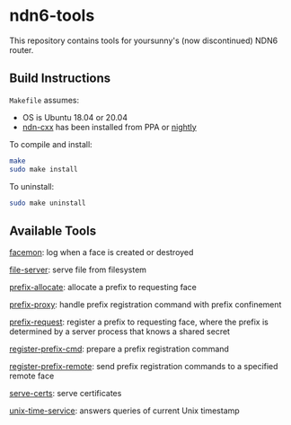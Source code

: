 # ndn6-tools

This repository contains tools for yoursunny's (now discontinued) NDN6 router.

## Build Instructions

`Makefile` assumes:

* OS is Ubuntu 18.04 or 20.04
* [ndn-cxx](https://named-data.net/doc/ndn-cxx/) has been installed from PPA or [nightly](https://nfd-nightly.ndn.today/)

To compile and install:

```bash
make
sudo make install
```

To uninstall:

```bash
sudo make uninstall
```

## Available Tools

[facemon](facemon.md): log when a face is created or destroyed

[file-server](file-server.md): serve file from filesystem

[prefix-allocate](prefix-allocate.md): allocate a prefix to requesting face

[prefix-proxy](prefix-proxy.md): handle prefix registration command with prefix confinement

[prefix-request](prefix-request.md): register a prefix to requesting face, where the prefix is determined by a server process that knows a shared secret

[register-prefix-cmd](register-prefix-cmd.md): prepare a prefix registration command

[register-prefix-remote](register-prefix-remote.md): send prefix registration commands to a specified remote face

[serve-certs](serve-certs.md): serve certificates

[unix-time-service](unix-time-service.md): answers queries of current Unix timestamp
